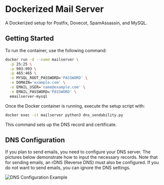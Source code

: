 # Dockerized Mail Server

A Dockerized setup for Postfix, Dovecot, SpamAssassin, and MySQL.

## Getting Started

To run the container, use the following command:

```sh
docker run -d --name mailserver \
  -p 25:25 \
  -p 993:993 \
  -p 465:465 \
  -e MYSQL_ROOT_PASSWORD='PASSWORD' \
  -e DOMAIN='example.com' \
  -e EMAIL_USER='name@example.com' \
  -e EMAIL_PASSWORD='PASSWORD' \
  emailserver-mysql
```

Once the Docker container is running, execute the setup script with:

```sh
docker exec -it mailserver python3 dns_sendability.py
```

This command sets up the DNS record and certificate.

## DNS Configuration

If you plan to send emails, you need to configure your DNS server. The pictures below demonstrate how to input the necessary records. Note that for sending emails, an rDNS (Reverse DNS) must also be configured.
If you do not want to send emails, you can ignore the DNS settings.

![DNS Configuration Example](path/to/your/image.png)

